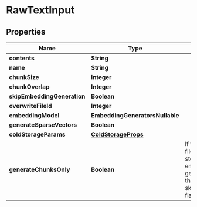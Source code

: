 

# RawTextInput


## Properties

| Name | Type | Description | Notes |
|------------ | ------------- | ------------- | -------------|
|**contents** | **String** |  |  |
|**name** | **String** |  |  [optional] |
|**chunkSize** | **Integer** |  |  [optional] |
|**chunkOverlap** | **Integer** |  |  [optional] |
|**skipEmbeddingGeneration** | **Boolean** |  |  [optional] |
|**overwriteFileId** | **Integer** |  |  [optional] |
|**embeddingModel** | **EmbeddingGeneratorsNullable** |  |  [optional] |
|**generateSparseVectors** | **Boolean** |  |  [optional] |
|**coldStorageParams** | [**ColdStorageProps**](ColdStorageProps.md) |  |  [optional] |
|**generateChunksOnly** | **Boolean** | If this flag is enabled, the file will be chunked and stored with Carbon,         but no embeddings will be generated. This overrides the skip_embedding_generation flag. |  [optional] |



